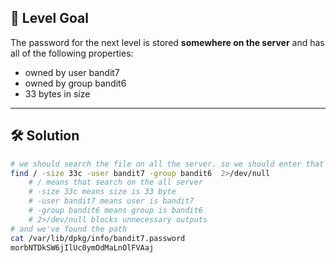 ## 🔐 Level Goal

The password for the next level is stored **somewhere on the server** and has all of the following properties:

- owned by user bandit7
- owned by group bandit6
- 33 bytes in size

---

## 🛠️ Solution

```bash
# we should search the file on all the server. so we should enter that
find / -size 33c -user bandit7 -group bandit6  2>/dev/null
	# / means that search on the all server
	# -size 33c means size is 33 byte
	# -user bandit7 means user is bandit7
	# -group bandit6 means group is bandit6
	# 2>/dev/null blocks unnecessary outputs
# and we've found the path
cat /var/lib/dpkg/info/bandit7.password
morbNTDkSW6jIlUc0ymOdMaLnOlFVAaj
```